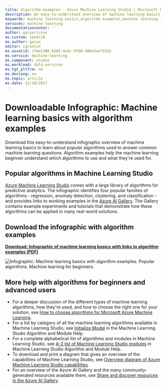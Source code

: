 ```yaml
---
title: Algorithm examples - Azure Machine Learning Studio | Microsoft Docs'
description: An easy-to-understand overview of machine learning basics includes algorithm examples. The downloadable infographic covers most machine learning questions.
keywords: machine learning basics,algorithm examples,machine learning for beginners,machine learning questions,popular algorithms,algorithm infographic
services: machine-learning
documentationcenter: ''
author: garyericson
ms.custom: seodc18
ms.author: garye
editor: cgronlun
ms.assetid: cf4e2308-9285-4adc-9f00-408e3ee7931b
ms.service: machine-learning
ms.component: studio
ms.workload: data-services
ms.tgt_pltfrm: na
ms.devlang: na
ms.topic: article
ms.date: 12/18/2017
---
```

# Downloadable Infographic: Machine learning basics with algorithm examples
Download this easy-to-understand infographic overview of machine learning basics to learn about popular algorithms used to answer common machine learning questions. Algorithm examples help the machine learning beginner understand which algorithms to use and what they're used for.

## Popular algorithms in Machine Learning Studio
[Azure Machine Learning Studio](https://studio.azureml.net/) comes with a large library of algorithms for predictive analytics. The infographic identifies four popular families of algorithms - regression, anomaly detection, clustering, and classification - and provides links to working examples in the
[Azure AI Gallery](https://gallery.cortanaintelligence.com/). The Gallery contains example experiments and tutorials that demonstrate how these algorithms can be applied in many real-world solutions.

## Download the infographic with algorithm examples
**[Download: Infographic of machine learning basics with links to algorithm examples (PDF)](https://download.microsoft.com/download/0/5/A/05AE6B94-E688-403E-90A5-6035DBE9EEC5/machine-learning-basics-infographic-with-algorithm-examples.pdf)**

![Infographic: Machine learning basics with algorithm examples. Popular algorithms. Machine learning for beginners.](./media/basics-infographic-with-algorithm-examples/machine-learning-basics-infographic-with-algorithm-examples.png)

## More help with algorithms for beginners and advanced users
* For a deeper discussion of the different types of machine learning algorithms, how they're used, and how to choose the right one for your solution, see [How to choose algorithms for Microsoft Azure Machine Learning](algorithm-choice.md).
* For a list by category of all the machine learning algorithms available in Machine Learning Studio, see [Initialize Model][initialize-model] in the Machine Learning Studio Algorithm and Module Help.
* For a complete alphabetical list of algorithms and modules in Machine Learning Studio, see [A-Z list of Machine Learning Studio modules][a-z-list] in Machine Learning Studio Algorithm and Module Help.
* To download and print a diagram that gives an overview of the capabilities of Machine Learning Studio, see [Overview diagram of Azure Machine Learning Studio capabilities](studio-overview-diagram.md).
* For an overview of the Azure AI Gallery and the many community-generated resources available there, see [Share and discover resources in the Azure AI Gallery](gallery-how-to-use-contribute-publish.md).



<!-- Module References -->
[a-z-list]: https://msdn.microsoft.com/library/azure/dn906033.aspx
[initialize-model]: https://msdn.microsoft.com/library/azure/0c67013c-bfbc-428b-87f3-f552d8dd41f6/
[k-means-clustering]: https://msdn.microsoft.com/library/azure/5049a09b-bd90-4c4e-9b46-7c87e3a36810/
[one-vs-all-multiclass]: https://msdn.microsoft.com/library/azure/7191efae-b4b1-4d03-a6f8-7205f87be664/
